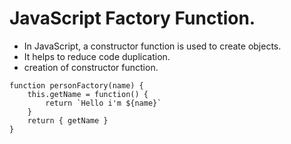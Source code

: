 # JavaScript Factory Function.
* In JavaScript, a constructor function is used to create objects.
* It helps to reduce code duplication.
* creation of constructor function.
```
function personFactory(name) {
    this.getName = function() {
        return `Hello i'm ${name}`
    }
    return { getName }
}

```